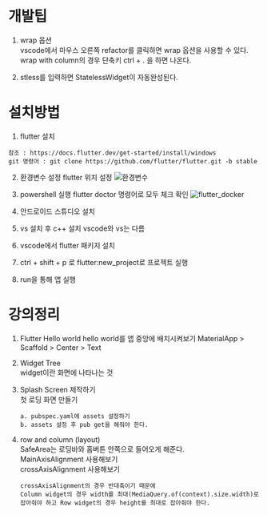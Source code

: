 # 개발팁

1. wrap 옵션  
   vscode에서 마우스 오른쪽 refactor를 클릭하면 wrap 옵션을 사용할 수 있다.  
   wrap with column의 경우 단축키 ctrl + . 을 하면 나온다.

2. stless를 입력하면 StatelessWidget이 자동완성된다.

# 설치방법

1. flutter 설치

```
참조 : https://docs.flutter.dev/get-started/install/windows
git 명령어 : git clone https://github.com/flutter/flutter.git -b stable
```

2. 환경변수 설정
   flutter 위치 설정
   ![환경변수](https://user-images.githubusercontent.com/23464811/210232033-e08d82b5-05ec-4201-9b4e-9d947bcf13e8.png)

3. powershell 실행
   flutter doctor 명령어로 모두 체크 확인
   ![flutter_docker](https://user-images.githubusercontent.com/23464811/210232386-b1d59461-fb33-41a8-bb00-8ef3a93a7abe.png)

4. 안드로이드 스튜디오 설치

5. vs 설치 후 c++ 설치
   vscode와 vs는 다름

6. vscode에서 flutter 패키지 설치

7. ctrl + shift + p 로 flutter:new_project로 프로젝트 실행

8. run을 통해 앱 실행

# 강의정리

1. Flutter Hello world
   hello world를 앱 중앙에 배치시켜보기
   MaterialApp > Scaffold > Center > Text

2. Widget Tree  
   widget이란 화면에 나타나는 것

3. Splash Screen 제작하기  
   첫 로딩 화면 만들기

    ```
    a. pubspec.yaml에 assets 설정하기
    b. assets 설정 후 pub get을 해줘야 한다.
    ```

4. row and column (layout)  
   SafeArea는 로딩바와 홈버튼 안쪽으로 들어오게 해준다.  
   MainAxisAlignment 사용해보기  
   crossAxisAlignment 사용해보기
    ```
    crossAxisAlignment의 경우 반대축이기 때문에
    Column widget의 경우 width를 최대(MediaQuery.of(context).size.width)로 잡아줘야 하고 Row widget의 경우 height를 최대로 잡아줘야 한다.
    ```
